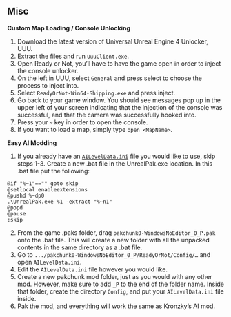 ## Misc

**Custom Map Loading / Console Unlocking**  
1. Download the latest version of Universal Unreal Engine 4 Unlocker, UUU.
2. Extract the files and run `UuuClient.exe`.
3. Open Ready or Not, you’ll have to have the game open in order to inject the console unlocker. 
4. On the left in UUU, select `General` and press select to choose the process to inject into. 
5. Select `ReadyOrNot-Win64-Shipping.exe` and press inject. 
6. Go back to your game window. You should see messages pop up in the upper left of your screen indicating that the injection of the console was successful, and that the camera was successfully hooked into.
7. Press your `~` key in order to open the console. 
8. If you want to load a map, simply type `open <MapName>`.

**Easy AI Modding**  
1. If you already have an <a href="downloads/AILevelData.ini">`AILevelData.ini`</a> file you would like to use, skip steps 1-3. Create a new .bat file in the UnrealPak.exe location. In this .bat file put the following:
```batch
@if "%~1"=="" goto skip
@setlocal enableextensions
@pushd %~dp0
.\UnrealPak.exe %1 -extract "%~n1"
@popd
@pause
:skip
```
2. From the game .paks folder, drag `pakchunk0-WindowsNoEditor_0_P.pak` onto the .bat file. This will create a new folder with all the unpacked contents in the same directory as a .bat file.
3. Go to `.../pakchunk0-WindowsNoEditor_0_P/ReadyOrNot/Config/…` and open `AILevelData.ini`.
4. Edit the `AILevelData.ini` file however you would like.
5. Create a new pakchunk mod folder, just as you would with any other mod. However, make sure to add `_P` to the end of the folder name. Inside that folder, create the directory `Config`, and put your `AILevelData.ini` file inside. 
6. Pak the mod, and everything will work the same as Kronzky’s AI mod.
